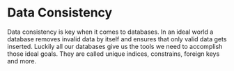 # Data Consistency

Data consistency is key when it comes to databases. In an ideal world a database removes invalid data by itself and
ensures that only valid data gets inserted. Luckily all our databases give us the tools we need to accomplish those
ideal goals. They are called unique indices, constrains, foreign keys and more.
